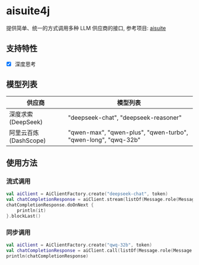 # aisuite4j

提供简单、统一的方式调用多种 LLM 供应商的接口, 参考项目: [aisuite](https://github.com/andrewyng/aisuite)

## 支持特性

- [x] 深度思考

## 模型列表

| 供应商              | 模型列表                                                          |
|------------------|---------------------------------------------------------------|
| 深度求索(DeepSeek)   | "deepseek-chat", "deepseek-reasoner"                          |
| 阿里云百炼(DashScope) | "qwen-max", "qwen-plus", "qwen-turbo", "qwen-long", "qwq-32b" |

## 使用方法

### 流式调用

```kotlin
val aiClient = AiClientFactory.create("deepseek-chat", token)
val chatCompletionResponse = aiClient.stream(listOf(Message.role(Message.Role.USER).text("hi").retrieve()))
chatCompletionResponse.doOnNext {
    println(it)
}.blockLast()
```

### 同步调用

```kotlin
val aiClient = AiClientFactory.create("qwq-32b", token)
val chatCompletionResponse = aiClient.call(listOf(Message.role(Message.Role.USER).text("hi").retrieve()))
println(chatCompletionResponse)
```